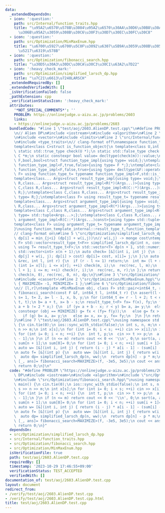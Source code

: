 ```yaml
---
data:
  _extendedDependsOn:
  - icon: ':question:'
    path: src/Internal/function_traits.hpp
    title: "\u95A2\u6570\u578B\u3084\u95A2\u6570\u30AA\u30D6\u30B8\u30A7\u30AF\u30C8\
      \u306B\u95A2\u3059\u308B\u30C6\u30F3\u30D7\u30EC\u30FC\u30C8"
  - icon: ':question:'
    path: src/Optimization/MinMaxEnum.hpp
    title: "\u6700\u5927\u6700\u5C0F\u3092\u6307\u5B9A\u3059\u308B\u305F\u3081\u306E\
      \u5217\u6319\u578B"
  - icon: ':question:'
    path: src/Optimization/fibonacci_search.hpp
    title: "\u30D5\u30A3\u30DC\u30CA\u30C3\u30C1\u63A2\u7D22"
  - icon: ':heavy_check_mark:'
    path: src/Optimization/simplified_larsch_dp.hpp
    title: "\u7C21\u6613\u7248LARSCH"
  _extendedRequiredBy: []
  _extendedVerifiedWith: []
  _isVerificationFailed: false
  _pathExtension: cpp
  _verificationStatusIcon: ':heavy_check_mark:'
  attributes:
    '*NOT_SPECIAL_COMMENTS*': ''
    PROBLEM: https://onlinejudge.u-aizu.ac.jp/problems/2603
    links:
    - https://onlinejudge.u-aizu.ac.jp/problems/2603
  bundledCode: "#line 1 \"test/aoj/2603.AlienDP.test.cpp\"\n#define PROBLEM \"https://onlinejudge.u-aizu.ac.jp/problems/2603\"\
    \n// Alien DP\n#include <iostream>\n#include <algorithm>\n#line 2 \"src/Optimization/simplified_larsch_dp.hpp\"\
    \n#include <vector>\n#include <limits>\n#line 2 \"src/Internal/function_traits.hpp\"\
    \n#include <type_traits>\n// clang-format off\nnamespace function_template_internal{\n\
    template<class C>struct is_function_object{\n template<class U,int dummy=(&U::operator(),0)>\
    \ static std::true_type check(U *);\n static std::false_type check(...);\n static\
    \ C *m;\n static constexpr bool value= decltype(check(m))::value;\n};\ntemplate<class\
    \ F,bool,bool>struct function_type_impl{using type= void;};\ntemplate<class F>struct\
    \ function_type_impl<F,true,false>{using type= F *;};\ntemplate<class F>struct\
    \ function_type_impl<F,false,true>{using type= decltype(&F::operator());};\ntemplate<class\
    \ F> using function_type_t= typename function_type_impl<F,std::is_function_v<F>,is_function_object<F>::value>::type;\n\
    template<class... Args>struct result_type_impl{using type= void;};\ntemplate<class\
    \ R,class... Args>struct result_type_impl<R(*)(Args...)>{using type= R;};\ntemplate<class\
    \ C,class R,class... Args>struct result_type_impl<R(C::*)(Args...)>{using type=\
    \ R;};\ntemplate<class C,class R,class... Args>struct result_type_impl<R(C::*)(Args...)const>{using\
    \ type= R;};\ntemplate<class F> using result_type_t= typename result_type_impl<function_type_t<F>>::type;\n\
    template<class... Args>struct argument_type_impl{using type= void;};\ntemplate<class\
    \ R,class... Args>struct argument_type_impl<R(*)(Args...)>{using type= std::tuple<Args...>;};\n\
    template<class C,class R,class... Args>struct argument_type_impl<R(C::*)(Args...)>{using\
    \ type= std::tuple<Args...>;};\ntemplate<class C,class R,class... Args>struct\
    \ argument_type_impl<R(C::*)(Args...)const>{using type= std::tuple<Args...>;};\n\
    template<class F> using argument_type_t= typename argument_type_impl<function_type_t<F>>::type;\n\
    }\nusing function_template_internal::result_type_t,function_template_internal::argument_type_t;\n\
    // clang-format on\n#line 5 \"src/Optimization/simplified_larsch_dp.hpp\"\n//\
    \ dp[i] = min_{j<i} (dp[j] + w(i,j))\n// w(i,j) -> monge cost\ntemplate <class\
    \ F> std::vector<result_type_t<F>> simplified_larsch_dp(int n, const F &w) {\n\
    \ using T= result_type_t<F>;\n std::vector<T> dp(n + 1, std::numeric_limits<T>::max());\n\
    \ std::vector<int> x(n + 1);\n auto check= [&](int i, int j) {\n  if (T cost=\
    \ dp[j] + w(i, j); dp[i] > cost) dp[i]= cost, x[i]= j;\n };\n auto rec= [&](auto\
    \ &rec, int l, int r) {\n  if (r - l <= 1) return;\n  int m= (l + r) / 2;\n  for\
    \ (int i= x[l]; i <= x[r]; ++i) check(m, i);\n  rec(rec, l, m);\n  for (int i=\
    \ l + 1; i <= m; ++i) check(r, i);\n  rec(rec, m, r);\n };\n return dp[0]= 0,\
    \ check(n, 0), rec(rec, 0, n), dp;\n}\n#line 3 \"src/Optimization/fibonacci_search.hpp\"\
    \n#include <cassert>\n#line 2 \"src/Optimization/MinMaxEnum.hpp\"\nenum MinMaxEnum\
    \ { MAXIMIZE= -1, MINIMIZE= 1 };\n#line 6 \"src/Optimization/fibonacci_search.hpp\"\
    \n// [l,r]\ntemplate <MinMaxEnum obj, class F> std::pair<int64_t, result_type_t<F>>\
    \ fibonacci_search(const F &f, int64_t l, int64_t r) {\n assert(l <= r);\n int64_t\
    \ s= 1, t= 2, a= l - 1, x, b, y;\n for (int64_t e= r - l + 2; t < e;) std::swap(s+=\
    \ t, t);\n b= a + t, x= b - s;\n result_type_t<F> fx= f(x), fy;\n for (bool g;\
    \ a + b != 2 * x;) {\n  if (y= a + b - x; r < y) b= a, a= y;\n  else {\n   if\
    \ constexpr (obj == MINIMIZE) g= fx < (fy= f(y));\n   else g= fx > (fy= f(y));\n\
    \   if (g) b= a, a= y;\n   else a= x, x= y, fx= fy;\n  }\n }\n return {x, fx};\n\
    }\n#line 7 \"test/aoj/2603.AlienDP.test.cpp\"\nusing namespace std;\nsigned main()\
    \ {\n cin.tie(0);\n ios::sync_with_stdio(false);\n int s, n, m;\n cin >> s >>\
    \ n >> m;\n int x[s];\n for (int i= 0; i < s; ++i) cin >> x[i];\n int a[n];\n\
    \ for (int i= 0; i < n; ++i) {\n  int t, p;\n  cin >> t >> p;\n  a[i]= t - x[p\
    \ - 1];\n }\n if (n <= m) return cout << 0 << '\\n', 0;\n sort(a, a + n);\n int\
    \ sum[n + 1];\n sum[0]= 0;\n for (int i= 0; i < n; ++i) sum[i + 1]= sum[i] + a[i];\n\
    \ auto w= [&](int i, int j) { return (i - j) * a[i - 1] - (sum[i] - sum[j]); };\n\
    \n auto f= [&](int p) {\n  auto ww= [&](int i, int j) { return w(i, j) + p; };\n\
    \  auto dp= simplified_larsch_dp(n, ww);\n  return dp[n] - p * m;\n };\n auto\
    \ [_, ans]= fibonacci_search<MAXIMIZE>(f, -3e5, 3e5);\n cout << ans << '\\n';\n\
    \ return 0;\n}\n"
  code: "#define PROBLEM \"https://onlinejudge.u-aizu.ac.jp/problems/2603\"\n// Alien\
    \ DP\n#include <iostream>\n#include <algorithm>\n#include \"src/Optimization/simplified_larsch_dp.hpp\"\
    \n#include \"src/Optimization/fibonacci_search.hpp\"\nusing namespace std;\nsigned\
    \ main() {\n cin.tie(0);\n ios::sync_with_stdio(false);\n int s, n, m;\n cin >>\
    \ s >> n >> m;\n int x[s];\n for (int i= 0; i < s; ++i) cin >> x[i];\n int a[n];\n\
    \ for (int i= 0; i < n; ++i) {\n  int t, p;\n  cin >> t >> p;\n  a[i]= t - x[p\
    \ - 1];\n }\n if (n <= m) return cout << 0 << '\\n', 0;\n sort(a, a + n);\n int\
    \ sum[n + 1];\n sum[0]= 0;\n for (int i= 0; i < n; ++i) sum[i + 1]= sum[i] + a[i];\n\
    \ auto w= [&](int i, int j) { return (i - j) * a[i - 1] - (sum[i] - sum[j]); };\n\
    \n auto f= [&](int p) {\n  auto ww= [&](int i, int j) { return w(i, j) + p; };\n\
    \  auto dp= simplified_larsch_dp(n, ww);\n  return dp[n] - p * m;\n };\n auto\
    \ [_, ans]= fibonacci_search<MAXIMIZE>(f, -3e5, 3e5);\n cout << ans << '\\n';\n\
    \ return 0;\n}"
  dependsOn:
  - src/Optimization/simplified_larsch_dp.hpp
  - src/Internal/function_traits.hpp
  - src/Optimization/fibonacci_search.hpp
  - src/Optimization/MinMaxEnum.hpp
  isVerificationFile: true
  path: test/aoj/2603.AlienDP.test.cpp
  requiredBy: []
  timestamp: '2023-10-29 17:46:55+09:00'
  verificationStatus: TEST_ACCEPTED
  verifiedWith: []
documentation_of: test/aoj/2603.AlienDP.test.cpp
layout: document
redirect_from:
- /verify/test/aoj/2603.AlienDP.test.cpp
- /verify/test/aoj/2603.AlienDP.test.cpp.html
title: test/aoj/2603.AlienDP.test.cpp
---
```

